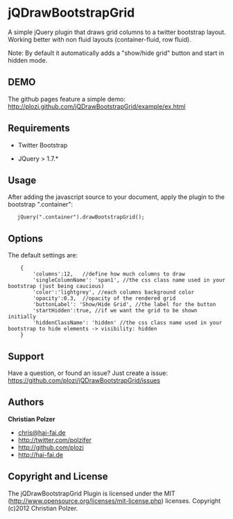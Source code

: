 jQDrawBootstrapGrid
===================

A simple jQuery plugin that draws grid columns to a twitter bootstrap layout. Working better with non fluid layouts (container-fluid, row fluid).

Note: By default it automatically adds a "show/hide grid" button and start in hidden mode.

DEMO
----
The github pages feature a simple demo: http://plozi.github.com/jQDrawBootstrapGrid/example/ex.html


Requirements
------------
+ Twitter Bootstrap

+ JQuery > 1.7.*

Usage
-----
 After adding the javascript source to your document,
 apply the plugin to the bootstrap ".container":

 ~~~~~~
    jQuery(".container").drawBootstrapGrid();
 ~~~~~~

Options
-------
The default settings are:
~~~~~~
    {
        'columns':12,   //define how much columns to draw
        'singleColumnName': 'span1', //the css class name used in your bootstrap (just being caucious)
        'color':'lightgrey', //each columns background color
        'opacity':0.3,  //opacity of the rendered grid
        'buttonLabel': 'Show/Hide Grid', //the label for the button
        'startHidden':true, //if we want the grid to be shown initially
        'hiddenClassName': 'hidden' //the css class name used in your bootstrap to hide elements -> visibility: hidden
    }
~~~~~~

Support
-------

Have a question, or found an issue? Just create a issue: https://github.com/plozi/jQDrawBootstrapGrid/issues


Authors
-------

**Christian Polzer**

+ chris@hai-fai.de
+ http://twitter.com/polzifer
+ http://github.com/plozi
+ http://hai-fai.de


Copyright and License
---------------------

The jQDrawBootstrapGrid Plugin is  licensed under the MIT (http://www.opensource.org/licenses/mit-license.php) licenses. Copyright (c)2012 Christian Polzer.
